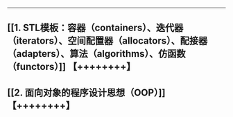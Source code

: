 ---
## [[1. STL模板：容器（containers）、迭代器（iterators）、空间配置器（allocators）、配接器（adapters）、算法（algorithms）、仿函数（functors）]] 【++++++++】
## [[2. 面向对象的程序设计思想（OOP）]] 【++++++++】